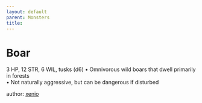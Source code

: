 ```yaml
---
layout: default
parent: Monsters 
title: 
--- 
```

# Boar
3 HP, 12 STR, 6 WIL, tusks (d6)
• Omnivorous wild boars that dwell primarily in forests  
• Not naturally aggressive, but can be dangerous if disturbed  





author: [xenio](https://xenioinabottle.blogspot.com/2021/02/classic-monsters-for-cairnito-part-1.html) 


